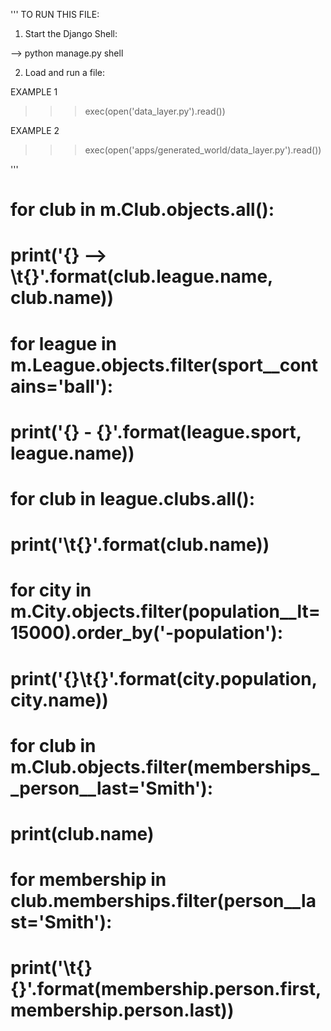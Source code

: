 '''
TO RUN THIS FILE:
1) Start the Django Shell:
    
--> python manage.py shell

2) Load and run a file:

EXAMPLE 1
>>> exec(open('data_layer.py').read())

EXAMPLE 2
>>> exec(open('apps/generated_world/data_layer.py').read())

'''

# for club in m.Club.objects.all():
#     print('{} --> \t{}'.format(club.league.name, club.name))

# for league in m.League.objects.filter(sport__contains='ball'):
#     print('{} - {}'.format(league.sport, league.name))
#     for club in league.clubs.all():
#         print('\t{}'.format(club.name))

# for city in m.City.objects.filter(population__lt=15000).order_by('-population'):
#     print('{}\t{}'.format(city.population, city.name))

# for club in m.Club.objects.filter(memberships__person__last='Smith'):
#     print(club.name)
#     for membership in club.memberships.filter(person__last='Smith'):
#         print('\t{} {}'.format(membership.person.first, membership.person.last))
